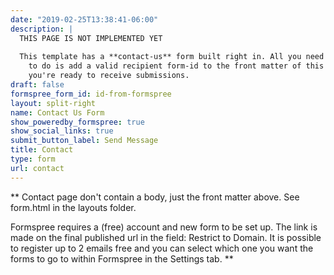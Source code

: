 ```yaml
---
date: "2019-02-25T13:38:41-06:00"
description: |
  THIS PAGE IS NOT IMPLEMENTED YET
  
  This template has a **contact-us** form built right in. All you need
    to do is add a valid recipient form-id to the front matter of this form page and
    you're ready to receive submissions.
draft: false
formspree_form_id: id-from-formspree
layout: split-right
name: Contact Us Form
show_poweredby_formspree: true
show_social_links: true
submit_button_label: Send Message
title: Contact
type: form
url: contact
---
```


** Contact page don't contain a body, just the front matter above.
See form.html in the layouts folder.

Formspree requires a (free) account and new form to be set up. The link is made on the final published url in the field: Restrict to Domain. It is possible to register up to 2 emails free and you can select which one you want the forms to go to within Formspree in the Settings tab.
**
